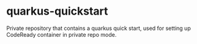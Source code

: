 # quarkus-quickstart
Private repository that contains a quarkus quick start, used for setting up CodeReady container in private repo mode.
